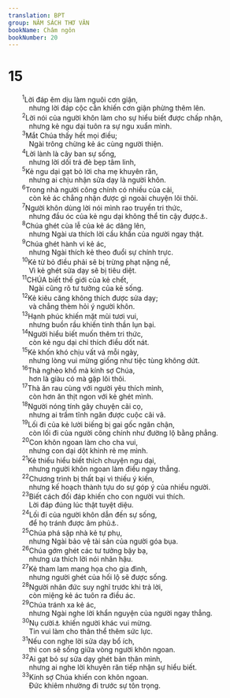 ```yaml
---
translation: BPT
group: NĂM SÁCH THƠ VĂN
bookName: Châm ngôn 
bookNumber: 20
---
```


<div class="title"><h1>15</h1></div>
<span class="verse ch_15_1">  <sup>1</sup>Lời đáp êm dịu làm nguôi cơn giận,<br/>   nhưng lời đáp cộc cằn khiến cơn giận phừng thêm lên.<br/></span>
<span class="verse ch_15_2">  <sup>2</sup>Lời nói của người khôn làm cho sự hiểu biết được chấp nhận,<br/>   nhưng kẻ ngu dại tuôn ra sự ngu xuẩn mình.<br/></span>
<span class="verse ch_15_3">  <sup>3</sup>Mắt Chúa thấy hết mọi điều;<br/>   Ngài trông chừng kẻ ác cùng người thiện.<br/></span>
<span class="verse ch_15_4">  <sup>4</sup>Lời lành là cây ban sự sống,<br/>   nhưng lời dối trá đè bẹp tâm linh,<br/></span>
<span class="verse ch_15_5">  <sup>5</sup>Kẻ ngu dại gạt bỏ lời cha mẹ khuyên răn,<br/>   nhưng ai chịu nhận sửa dạy là người khôn.<br/></span>
<span class="verse ch_15_6">  <sup>6</sup>Trong nhà người công chính có nhiều của cải,<br/>   còn kẻ ác chẳng nhận được gì ngoài chuyện lôi thôi.<br/></span>
<span class="verse ch_15_7">  <sup>7</sup>Người khôn dùng lời nói mình rao truyền tri thức,<br/>   nhưng đầu óc của kẻ ngu dại không thể tin cậy được<a data-toggle="tooltip" data-placement="bottom" title="Hay “Lòng của kẻ ngu dại chẳng được như thế.”">⚓</a>.<br/></span>
<span class="verse ch_15_8">  <sup>8</sup>Chúa ghét của lễ của kẻ ác dâng lên,<br/>   nhưng Ngài ưa thích lời cầu khẩn của người ngay thật.<br/></span>
<span class="verse ch_15_9">  <sup>9</sup>Chúa ghét hành vi kẻ ác,<br/>   nhưng Ngài thích kẻ theo đuổi sự chính trực.<br/></span>
<span class="verse ch_15_10">  <sup>10</sup>Kẻ từ bỏ điều phải sẽ bị trừng phạt nặng nề,<br/>   Vì kẻ ghét sửa dạy sẽ bị tiêu diệt.<br/></span>
<span class="verse ch_15_11">  <sup>11</sup>CHÚA biết thế giới của kẻ chết,<br/>   Ngài cũng rõ tư tưởng của kẻ sống.<br/></span>
<span class="verse ch_15_12">  <sup>12</sup>Kẻ kiêu căng không thích được sửa dạy;<br/>   và chẳng thèm hỏi ý người khôn.<br/></span>
<span class="verse ch_15_13">  <sup>13</sup>Hạnh phúc khiến mặt mũi tươi vui,<br/>   nhưng buồn rầu khiến tinh thần lụn bại.<br/></span>
<span class="verse ch_15_14">  <sup>14</sup>Người hiểu biết muốn thêm tri thức,<br/>   còn kẻ ngu dại chỉ thích điều dốt nát.<br/></span>
<span class="verse ch_15_15">  <sup>15</sup>Kẻ khốn khó chịu vất vả mỗi ngày,<br/>   nhưng lòng vui mừng giống như tiệc tùng không dứt.<br/></span>
<span class="verse ch_15_16">  <sup>16</sup>Thà nghèo khổ mà kính sợ Chúa,<br/>   hơn là giàu có mà gặp lôi thôi.<br/></span>
<span class="verse ch_15_17">  <sup>17</sup>Thà ăn rau cùng với người yêu thích mình,<br/>   còn hơn ăn thịt ngon với kẻ ghét mình.<br/></span>
<span class="verse ch_15_18">  <sup>18</sup>Người nóng tính gây chuyện cãi cọ,<br/>   nhưng ai trầm tĩnh ngăn được cuộc cãi vã.<br/></span>
<span class="verse ch_15_19">  <sup>19</sup>Lối đi của kẻ lười biếng bị gai gốc ngăn chận,<br/>   còn lối đi của người công chính như đường lộ bằng phẳng.<br/></span>
<span class="verse ch_15_20">  <sup>20</sup>Con khôn ngoan làm cho cha vui,<br/>   nhưng con dại dột khinh rẻ mẹ mình.<br/></span>
<span class="verse ch_15_21">  <sup>21</sup>Kẻ thiếu hiểu biết thích chuyện ngu dại,<br/>   nhưng người khôn ngoan làm điều ngay thẳng.<br/></span>
<span class="verse ch_15_22">  <sup>22</sup>Chương trình bị thất bại vì thiếu ý kiến,<br/>   nhưng kế hoạch thành tựu do sự góp ý của nhiều người.<br/></span>
<span class="verse ch_15_23">  <sup>23</sup>Biết cách đối đáp khiến cho con người vui thích.<br/>   Lời đáp đúng lúc thật tuyệt diệu.<br/></span>
<span class="verse ch_15_24">  <sup>24</sup>Lối đi của người khôn dẫn đến sự sống,<br/>   để họ tránh được âm phủ<a data-toggle="tooltip" data-placement="bottom" title="Hay “tránh chết non.”">⚓</a>.<br/></span>
<span class="verse ch_15_25">  <sup>25</sup>Chúa phá sập nhà kẻ tự phụ,<br/>   nhưng Ngài bảo vệ tài sản của người góa bụa.<br/></span>
<span class="verse ch_15_26">  <sup>26</sup>Chúa gớm ghét các tư tưởng bậy bạ,<br/>   nhưng ưa thích lời nói nhân hậu.<br/></span>
<span class="verse ch_15_27">  <sup>27</sup>Kẻ tham lam mang họa cho gia đình,<br/>   nhưng người ghét của hối lộ sẽ được sống.<br/></span>
<span class="verse ch_15_28">  <sup>28</sup>Người nhân đức suy nghĩ trước khi trả lời,<br/>   còn miệng kẻ ác tuôn ra điều ác.<br/></span>
<span class="verse ch_15_29">  <sup>29</sup>Chúa tránh xa kẻ ác,<br/>   nhưng Ngài nghe lời khẩn nguyện của người ngay thẳng.<br/></span>
<span class="verse ch_15_30">  <sup>30</sup>Nụ cười<a data-toggle="tooltip" data-placement="bottom" title="Nguyên văn, “ánh mắt sáng rỡ.”">⚓</a> khiến người khác vui mừng.<br/>   Tin vui làm cho thân thể thêm sức lực.<br/></span>
<span class="verse ch_15_31">  <sup>31</sup>Nếu con nghe lời sửa dạy bổ ích,<br/>   thì con sẽ sống giữa vòng người khôn ngoan.<br/></span>
<span class="verse ch_15_32">  <sup>32</sup>Ai gạt bỏ sự sửa dạy ghét bản thân mình,<br/>   nhưng ai nghe lời khuyên răn tiếp nhận sự hiểu biết.<br/></span>
<span class="verse ch_15_33">  <sup>33</sup>Kính sợ Chúa khiến con khôn ngoan.<br/>   Đức khiêm nhường đi trước sự tôn trọng.<br/></span>
